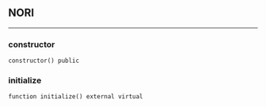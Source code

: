 ## NORI







---

### constructor

```solidity
constructor() public
```






### initialize

```solidity
function initialize() external virtual
```








